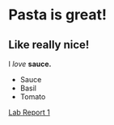 # Pasta is great! 
## Like really nice!
I *love* **sauce.**
- Sauce
- Basil
- Tomato

[Lab Report 1](lab-report-1-week-2.md)
